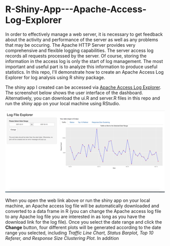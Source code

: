 # R-Shiny-App---Apache-Access-Log-Explorer

In order to effectively manage a web server, it is necessary to get feedback about the activity and performance of the server as well as any problems that may be occuring. The Apache HTTP Server provides very comprehensive and flexible logging capabilities. The server access log records all requests processed by the server. Of course, storing the information in the access log is only the start of log management. The most important and useful part is to analyze this information to produce useful statistics. In this repo, I'll demonstrate how to create an Apache Access Log Explorer for log analysis using R shiny package. 

The shiny app I created can be accessed via [Apache Access Log Explorer](https://hui-neil-zhang.shinyapps.io/access_log_explorer/). The screenshot below shows the user interface of the dashboard. Alternatively, you can download the ui.R and server.R files in this repo and run the shiny app on your local machine using RStudio. 

![alt text](https://github.com/NeilZhang1012/R-Shiny-App---Apache-Access-Log-Explorer/blob/master/access_log_screenshot.png)

When you open the web link above or run the shiny app on your local machine, an Apache access log file will be automatically downloaded and converted to a data frame in R (you can change the Apache access log file to any Apache log file you are interested in as long as you have the download link for the log file). Once you select the date range and click the **Change** button, four different plots will be generated according to the date range you selected, including *Traffic Line Chart, Status Barplot, Top 10 Referer, and Response Size Clustering Plot*. In addition
